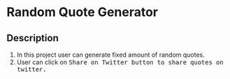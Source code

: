 # Random Quote Generator

## Description

1) In this project user can generate fixed amount of random quotes.
2) User can click on <kbd>Share on Twitter<kbd> button to share quotes on twitter.
